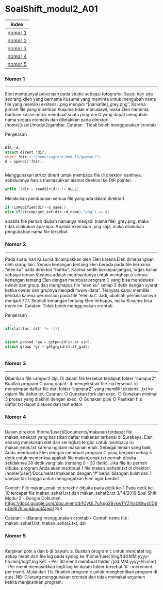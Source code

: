 # SoalShift_modul2_A01

index |
--- | 
[nomor 1](#no1) |
[nomor 2](#no2) |
[nomor 3](#no3) |
[nomor 4](#no4) |
[nomor 5](#no5) |

### <a name="no1" ></a>Nomor 1
---
 Elen mempunyai pekerjaan pada studio sebagai fotografer. Suatu hari ada seorang klien            yang bernama Kusuma yang meminta untuk mengubah nama file yang memiliki ekstensi            .png menjadi “[namafile]_grey.png”. Karena jumlah file yang diberikan Kusuma tidak          manusiawi, maka Elen meminta bantuan kalian untuk membuat suatu program C yang            dapat mengubah nama secara otomatis dan diletakkan pada direktori         /home/[user]/modul2/gambar. Catatan : Tidak boleh menggunakan crontab

Penjelasan

 ```c
 ...
 DIR *d;
struct dirent *dir;
char* fdir = "/home/vagrant/modul2/gambar/";
d = opendir(fdir);
...
 ```
Menggunakan struct dirent untuk membaca file di direktori nantinya.
sebelumnya harus memasukkan alamat direktori ke DIR pointer.

 ```c
 while ((dir = readdir(d)) != NULL)
 ```
 Melakukan pembacaan semua file yang ada dalam direktori.

 ```c
 if (isModified(dir->d_name));
else if(strcmp(get_ext(dir->d_name),"png") == 0)
 ```
 apabila file pernah diubah namanya menjadi (nama file)_grey.png, maka tidak dilakukan apa-apa. Apabila extension .png saja, maka dilakukan pengubahan nama file tersebut.


### <a name="no2" ></a>Nomor 2
---
 Pada suatu hari Kusuma dicampakkan oleh Elen karena Elen dimenangkan oleh orang            lain. Semua kenangan tentang Elen berada pada file bernama “elen.ku” pada direktori            “hatiku”. Karena sedih berkepanjangan, tugas kalian sebagai teman Kusuma adalah          membantunya untuk menghapus semua kenangan tentang Elen dengan membuat         program C yang bisa mendeteksi owner dan group dan menghapus file “elen.ku” setiap             3 detik dengan syarat ketika owner dan grupnya menjadi “www-data”. Ternyata kamu            memiliki kendala karena permission pada file “elen.ku”. Jadi, ubahlah permissionnya          menjadi 777. Setelah kenangan tentang Elen terhapus, maka Kusuma bisa move on. Catatan: Tidak boleh menggunakan crontab 

Penjelasan

```c
...
if(stat(loc, &st) != -1){
    ...
```

```c
struct passwd *pw = getpwuid(st.st_uid);
struct group *gr = getgrgid(st.st_gid);
```

```c

```

### <a name="no3" ></a>Nomor 3
---
Diberikan file campur2.zip. Di dalam file tersebut terdapat folder “campur2”.  Buatlah program C yang dapat : i)  mengekstrak file zip tersebut. ii) menyimpan daftar file dari folder “campur2” yang memiliki ekstensi .txt ke dalam file              daftar.txt.  Catatan:  ○ Gunakan fork dan exec. ○ Gunakan minimal 3 proses yang diakhiri dengan exec. ○ Gunakan pipe ○ Pastikan file daftar.txt dapat diakses dari text editor


### <a name="no4" ></a>Nomor 4
---
Dalam direktori /home/[user]/Documents/makanan terdapat file makan_enak.txt yang       berisikan daftar makanan terkenal di Surabaya. Elen sedang melakukan diet dan           seringkali tergiur untuk membaca isi makan_enak.txt karena ngidam makanan enak.          Sebagai teman yang baik, Anda membantu Elen dengan membuat program C yang            berjalan setiap 5 detik untuk memeriksa apakah file makan_enak.txt pernah dibuka           setidaknya 30 detik yang lalu (rentang 0 - 30 detik). Jika file itu pernah dibuka, program Anda akan membuat 1 file makan_sehat#.txt di             direktori /home/[user]/Documents/makanan dengan '#' berisi bilangan bulat dari 1         sampai tak hingga untuk mengingatkan Elen agar berdiet

Contoh: File makan_enak.txt terakhir dibuka pada detik ke-1 Pada detik ke-10 terdapat file makan_sehat1.txt dan makan_sehat2.txt 
3/14/2019 Soal Shift Modul 2 - Google Dokumen
https://docs.google.com/document/d/1OyQL7uNpg36ykwTYZjVaGGIwz0D9qGnRtZILcmQmo3A/edit 3/3
 
Catatan:  - dilarang menggunakan crontab - Contoh nama file : makan_sehat1.txt, makan_sehat2.txt, dst


### <a name="no5" ></a>Nomor 5
---
 Kerjakan poin a dan b di bawah: a. Buatlah program c untuk mencatat log setiap menit dari file log pada syslog ke              /home/[user]/log/[dd:MM:yyyy-hh:mm]/log#.log Ket: - Per 30 menit membuat folder /[dd:MM:yyyy-hh:mm] - Per menit memasukkan log#.log ke dalam folder tersebut ‘#’ : increment per menit. Mulai dari 1 b. Buatlah program c untuk menghentikan program di atas. NB: Dilarang menggunakan crontab dan tidak memakai argumen ketika menjalankan          program. 
 